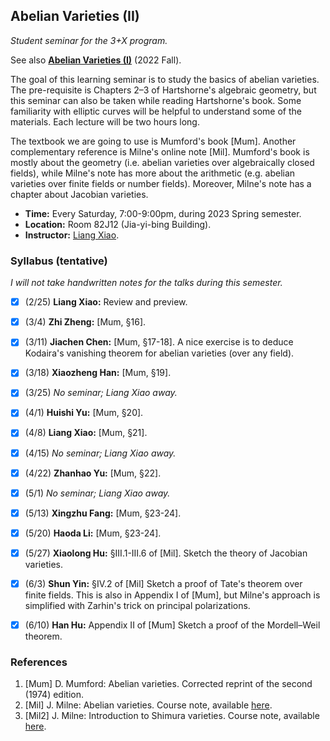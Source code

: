 ## Abelian Varieties (II)

_Student seminar for the 3+X program._

See also [**Abelian Varieties (I)**](https://dai-wenhan.github.io/AV/AV.html) (2022 Fall).

The goal of this learning seminar is to study the basics of abelian varieties. The pre-requisite is Chapters 2–3 of Hartshorne's algebraic geometry, but this seminar can also be taken while reading Hartshorne's book. Some familiarity with elliptic curves will be helpful to understand some of the materials. Each lecture will be two hours long.

The textbook we are going to use is Mumford's book [Mum]. Another complementary reference is Milne's online note [Mil]. Mumford's book is mostly about the geometry (i.e. abelian varieties over algebraically closed fields), while Milne's note has more about the arithmetic (e.g. abelian varieties over finite fields or number fields). Moreover, Milne's note has a chapter about Jacobian varieties.
- **Time:** Every Saturday, 7:00-9:00pm, during 2023 Spring semester.
- **Location:** Room 82J12 (Jia-yi-bing Building).
- **Instructor:** [Liang Xiao](https://bicmr.pku.edu.cn/~lxiao/index.htm).


### Syllabus (tentative)

_I will not take handwritten notes for the talks during this semester._

- [x] (2/25) **Liang Xiao:** Review and preview. 
- [x] (3/4) **Zhi Zheng:** [Mum, §16]. 
- [x] (3/11) **Jiachen Chen:** [Mum, §17-18]. A nice exercise is to deduce Kodaira's vanishing theorem for abelian varieties (over any field). 
- [x] (3/18) **Xiaozheng Han:** [Mum, §19]. 
- [x] (3/25) _No seminar; Liang Xiao away._
- [x] (4/1) **Huishi Yu:** [Mum, §20]. 
- [x] (4/8) **Liang Xiao:** [Mum, §21]. 
- [x] (4/15) _No seminar; Liang Xiao away._
- [x] (4/22) **Zhanhao Yu:** [Mum, §22]. 
- [x] (5/1) _No seminar; Liang Xiao away._
- [x] (5/13) **Xingzhu Fang:** [Mum, §23-24]. 
- [x] (5/20) **Haoda Li:** [Mum, §23-24]. 
- [x] (5/27) **Xiaolong Hu:** §III.1-III.6 of [Mil]. Sketch the theory of Jacobian varieties. 
- [x] (6/3) **Shun Yin:** §IV.2 of [Mil] Sketch a proof of Tate's theorem over finite fields. This is also in Appendix I of [Mum], but Milne's approach is simplified with Zarhin's trick on principal polarizations. 
- [x] (6/10) **Han Hu:** Appendix II of [Mum] Sketch a proof of the Mordell–Weil theorem. 


### References
1. [Mum] D. Mumford: Abelian varieties. Corrected reprint of the second (1974) edition.
2. [Mil] J. Milne: Abelian varieties. Course note, available [here](https://www.jmilne.org/math/CourseNotes/AV.pdf).
3. [Mil2] J. Milne: Introduction to Shimura varieties. Course note, available [here](https://www.jmilne.org/math/xnotes/svi.pdf).